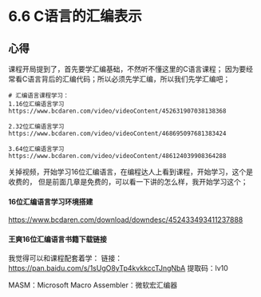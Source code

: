 # 6.6 C语言的汇编表示

## 心得
课程开局提到了，首先要学汇编基础，不然听不懂这里的C语言课程；
因为要经常看C语言背后的汇编代码；所以必须先学汇编，所以我们先学汇编吧；

```shell
# 汇编语言课程学习：
1.16位汇编语言学习
https://www.bcdaren.com/video/videoContent/452631907038138368

2.32位汇编语言学习
https://www.bcdaren.com/video/videoContent/468695097681383424

3.64位汇编语言学习
https://www.bcdaren.com/video/videoContent/486124039908364288
```

关掉视频，开始学习16位汇编语言，在编程达人上看到课程，开始学习，这个是收费的，
但是前面几章是免费的，可以看一下讲的怎么样，我开始学习这个；

#### 16位汇编语言学习环境搭建
https://www.bcdaren.com/download/downdesc/452433493411237888

#### 王爽16位汇编语言书籍下载链接
我觉得可以和课程配套着学：
链接：https://pan.baidu.com/s/1sUgO8yTp4kvkkccTJngNbA 
提取码：lv10 

MASM：Microsoft Macro Assembler：微软宏汇编器

